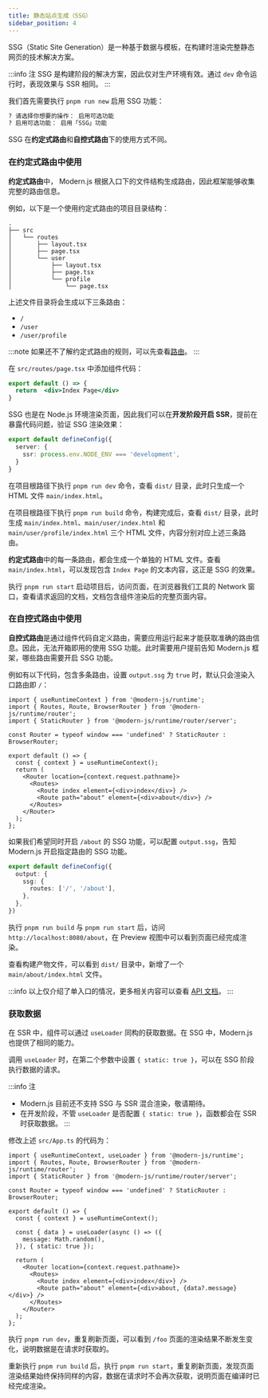 ```yaml
---
title: 静态站点生成（SSG）
sidebar_position: 4
---
```


SSG（Static Site Generation）是一种基于数据与模板，在构建时渲染完整静态网页的技术解决方案。

:::info 注
SSG 是构建阶段的解决方案，因此仅对生产环境有效。通过 `dev` 命令运行时，表现效果与 SSR 相同。
:::

我们首先需要执行 `pnpm run new` 启用 SSG 功能：

```bash
? 请选择你想要的操作： 启用可选功能
? 启用可选功能： 启用「SSG」功能
```

SSG 在**约定式路由**和**自控式路由**下的使用方式不同。

### 在约定式路由中使用

**约定式路由**中， Modern.js 根据入口下的文件结构生成路由，因此框架能够收集完整的路由信息。

例如，以下是一个使用约定式路由的项目目录结构：

```
.
├── src
│   └── routes
│       ├── layout.tsx
│       ├── page.tsx
│       └── user
│           ├── layout.tsx
│           ├── page.tsx
│           └── profile
│               └── page.tsx
```

上述文件目录将会生成以下三条路由：

- `/`
- `/user`
- `/user/profile`

:::note
如果还不了解约定式路由的规则，可以先查看[路由](/docs/guides/basic-features/routes)。
:::

在 `src/routes/page.tsx` 中添加组件代码：

```jsx title="src/routes/page.tsx"
export default () => {
  return  <div>Index Page</div>
}
```

SSG 也是在 Node.js 环境渲染页面，因此我们可以在**开发阶段开启 SSR**，提前在暴露代码问题，验证 SSG 渲染效果：

```typescript title="modern.config.ts"
export default defineConfig({
  server: {
    ssr: process.env.NODE_ENV === 'development',
  }
}
```

在项目根路径下执行 `pnpm run dev` 命令，查看 `dist/` 目录，此时只生成一个 HTML 文件 `main/index.html`。

在项目根路径下执行 `pnpm run build` 命令，构建完成后，查看 `dist/` 目录，此时生成 `main/index.html`、`main/user/index.html` 和 `main/user/profile/index.html` 三个 HTML 文件，内容分别对应上述三条路由。

**约定式路由**中的每一条路由，都会生成一个单独的 HTML 文件。查看 `main/index.html`，可以发现包含 `Index Page` 的文本内容，这正是 SSG 的效果。

执行 `pnpm run start` 启动项目后，访问页面，在浏览器我们工具的 Network 窗口，查看请求返回的文档，文档包含组件渲染后的完整页面内容。

### 在自控式路由中使用

**自控式路由**是通过组件代码自定义路由，需要应用运行起来才能获取准确的路由信息。因此，无法开箱即用的使用 SSG 功能。此时需要用户提前告知 Modern.js 框架，哪些路由需要开启 SSG 功能。

例如有以下代码，包含多条路由，设置 `output.ssg` 为 `true` 时，默认只会渲染入口路由即 `/`：

```tsx title="src/App.tsx"
import { useRuntimeContext } from '@modern-js/runtime';
import { Routes, Route, BrowserRouter } from '@modern-js/runtime/router';
import { StaticRouter } from '@modern-js/runtime/router/server';

const Router = typeof window === 'undefined' ? StaticRouter : BrowserRouter;

export default () => {
  const { context } = useRuntimeContext();
  return (
    <Router location={context.request.pathname}>
      <Routes>
        <Route index element={<div>index</div>} />
        <Route path="about" element={<div>about</div>} />
      </Routes>
    </Router>
  );
};
```

如果我们希望同时开启 `/about` 的 SSG 功能，可以配置 `output.ssg`，告知 Modern.js 开启指定路由的 SSG 功能。

```typescript title="modern.config.ts"
export default defineConfig({
  output: {
    ssg: {
      routes: ['/', '/about'],
    },
  },
})
```

执行 `pnpm run build` 与 `pnpm run start` 后，访问 `http://localhost:8080/about`，在 Preview 视图中可以看到页面已经完成渲染。

查看构建产物文件，可以看到 `dist/` 目录中，新增了一个 `main/about/index.html` 文件。

:::info
以上仅介绍了单入口的情况，更多相关内容可以查看 [API 文档](/docs/configure/app/output/ssg)。
:::

### 获取数据

在 SSR 中，组件可以通过 `useLoader` 同构的获取数据。在 SSG 中，Modern.js 也提供了相同的能力。

调用 `useLoader` 时，在第二个参数中设置 `{ static: true }`，可以在 SSG 阶段执行数据的请求。

:::info 注
- Modern.js 目前还不支持 SSG 与 SSR 混合渲染，敬请期待。
- 在开发阶段，不管 `useLoader` 是否配置 `{ static: true }`，函数都会在 SSR 时获取数据。
:::

修改上述 `src/App.ts` 的代码为：

```tsx title="App.ts"
import { useRuntimeContext, useLoader } from '@modern-js/runtime';
import { Routes, Route, BrowserRouter } from '@modern-js/runtime/router';
import { StaticRouter } from '@modern-js/runtime/router/server';

const Router = typeof window === 'undefined' ? StaticRouter : BrowserRouter;

export default () => {
  const { context } = useRuntimeContext();

  const { data } = useLoader(async () => ({
    message: Math.random(),
  }), { static: true });

  return (
    <Router location={context.request.pathname}>
      <Routes>
        <Route index element={<div>index</div>} />
        <Route path="about" element={<div>about, {data?.message}</div>} />
      </Routes>
    </Router>
  );
};
```

执行 `pnpm run dev`，重复刷新页面，可以看到 `/foo` 页面的渲染结果不断发生变化，说明数据是在请求时获取的。

重新执行 `pnpm run build` 后，执行 `pnpm run start`，重复刷新页面，发现页面渲染结果始终保持同样的内容，数据在请求时不会再次获取，说明页面在编译时已经完成渲染。
